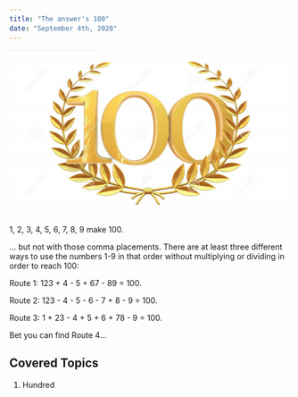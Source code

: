 ```yaml
---
title: "The answer's 100"
date: "September 4th, 2020"
---
```


![Image](../images/hundred.jpg)

1, 2, 3, 4, 5, 6, 7, 8, 9 make 100.

... but not with those comma placements. There are at least three different ways to use the numbers 1-9 in that order without multiplying or dividing in order to reach 100:

Route 1:
123 + 4 - 5 + 67 - 89 = 100.

Route 2:
123 - 4 - 5 - 6 - 7 + 8 - 9 = 100.

Route 3:
1 + 23 - 4 + 5 + 6 + 78 - 9 = 100.

Bet you can find Route 4...

## Covered Topics

1. Hundred
